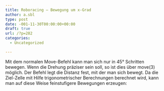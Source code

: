 ```yaml
---
title: Roboracing – Bewegung um x-Grad
author: a.sbl
type: post
date: -001-11-30T00:00:00+00:00
draft: true
url: /?p=282
categories:
  - Uncategorized

---
```

Mit dem normalen Move-Befehl kann man sich nur in 45° Schritten bewegen. Wenn die Drehung präziser sein soll, so ist dies über move(3) möglich. Der Befehl legt die Distanz fest, mit der man sich bewegt. Da die Ziel-Zelle mit Hilfe trigonometrischer Berechnungen berechnet wird, kann man auf diese Weise feinstufigere Bewegungen erzeugen:

&nbsp;